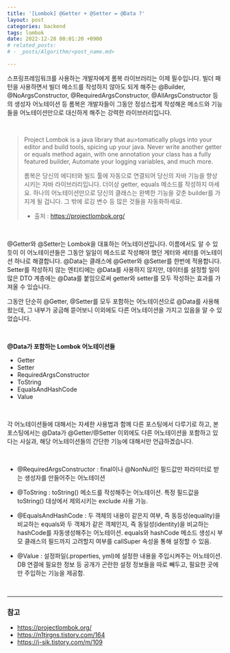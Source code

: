 ```yaml
---
title: '[Lombok] @Getter + @Setter = @Data ?'
layout: post
categories: backend
tags: lombok
date: 2022-12-28 00:01:20 +0900
# related_posts:
# - _posts/Algorithm/<post_name.md>

---
```


스프링프레임워크를 사용하는 개발자에게 롬복 라이브러리는 이제 필수입니다. 빌더 패턴을 사용하면서 빌더 메소드를 작성하지 않아도 되게 해주는 @Builder, @NoArgsConstructor, @RequiredArgsConstructor, @AllArgsConstructor 등의 생성자 어노테이션 등 롬복은 개발자들이 그동안 정성스럽게 작성해온 메소드와 기능들을 어노테이션만으로 대신하게 해주는 강력한 라이브러리입니다. 

<br/>

> Project Lombok is a java library that au>tomatically plugs into your editor and build tools, spicing up your java.
> Never write another getter or equals method again, with one annotation your class has a fully featured builder, Automate your logging variables, and much more.
> 
> 롬복은 당신의 에디터와 빌드 툴에 자동으로 연결되어 당신의 자바 기능을 향상시키는 자바 라이브러리입니다. 
> 더이상 getter, equals 메소드를 작성하지 마세요. 하나의 어노테이션만으로 당신의 클래스는 완벽한 기능을 갖춘 builder를 가지게 될 겁니다. 그 밖에 로깅 변수 등 많은 것들을 자동화하세요. 
>
> * 출처 : https://projectlombok.org/


<br/>

@Getter와 @Setter는 Lombok을 대표하는 어노테이션입니다. 이름에서도 알 수 있듯이 이 어노테이션들은 그동안 일일이 메소드로 작성해야 했던 게터와 세터를 어노테이션 하나로 해결합니다. @Data는  클래스에 @Getter와 @Setter를 한번에 적용합니다. Setter를 작성하지 않는 엔티티에는 @Data를 사용하지 않지만, 데이터를 설정할 일이 많은 DTO 계층에는 @Data를 붙임으로써 getter와 setter를 모두 작성하는 효과를 가져올 수 있습니다.


그동안 단순히 @Getter, @Setter를 모두 포함하는 어노테이션으로 @Data를 사용해왔는데, 그 내부가 궁금해 뜯어보니 이외에도 다른 어노테이션을 가지고 있음을 알 수 있었습니다. 


<br/>

**@Data가 포함하는 Lombok 어노테이션들**

- Getter
- Setter
- RequiredArgsConstructor
- ToString
- EqualsAndHashCode
- Value

<br/>

각 어노테이션들에 대해서는 자세한 사용법과 함께 다른 포스팅에서 다루기로 하고, 본 포스팅에서는 @Data가 @Getter/@Setter 이외에도 다른 어노테이션을 포함하고 있다는 사실과, 해당 어노테이션들의 간단한 기능에 대해서만 언급하겠습니다. 

<br/>



- @RequiredArgsConstructor : final이나 @NonNull인 필드값만 파라미터로 받는 생성자를 만들어주는 어노테이션

- @ToString : toString() 메소드를 작성해주는 어노테이션. 특정 필드값을 toString() 대상에서 제외시키는 exclude 사용 가능.
  
- @EqualsAndHashCode : 두 객체의 내용이 같은지 여부, 즉 동등성(equality)을 비교하는 equals와 두 객체가 같은 객체인지, 즉 동일성(identity)을 비교하는 hashCode를 자동생성해주는 어노테이션. equals와 hashCode 메소드 생성시 부모 클래스의 필드까지 고려할지 여부를 callSuper 속성을 통해 설정할 수 있음.

- @Value : 설정파일(.properties, yml)에 설정한 내용을 주입시켜주는 어노테이션. DB 연결에 필요한 정보 등 공개가 곤란한 설정 정보들을 따로 빼두고, 필요한 곳에만 주입하는 기능을 제공함. 


<br/>




---
### 참고
- https://projectlombok.org/
- https://n1tjrgns.tistory.com/164
- https://j-sik.tistory.com/m/109
